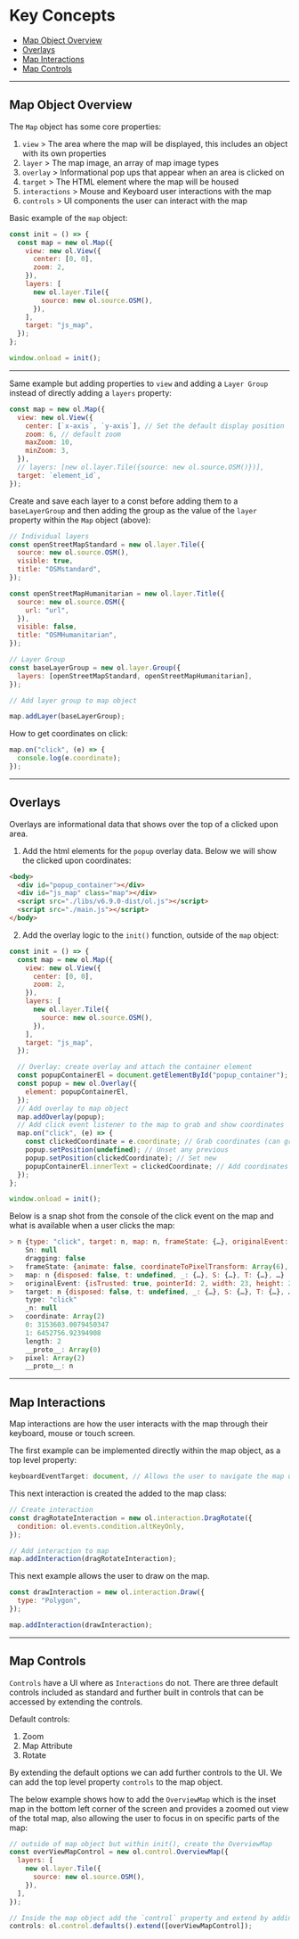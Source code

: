 # Key Concepts

- [Map Object Overview](#Map-Object-Overview)
- [Overlays](#Overlays)
- [Map Interactions](#Map-Interactions)
- [Map Controls](#Map-Controls)

---

## Map Object Overview

The `Map` object has some core properties:

1. `view` > The area where the map will be displayed, this includes an object with its own properties
2. `layer` > The map image, an array of map image types
3. `overlay` > Informational pop ups that appear when an area is clicked on
4. `target` > The HTML element where the map will be housed
5. `interactions` > Mouse and Keyboard user interactions with the map
6. `controls` > UI components the user can interact with the map

Basic example of the `map` object:

```js
const init = () => {
  const map = new ol.Map({
    view: new ol.View({
      center: [0, 0],
      zoom: 2,
    }),
    layers: [
      new ol.layer.Tile({
        source: new ol.source.OSM(),
      }),
    ],
    target: "js_map",
  });
};

window.onload = init();
```

---

Same example but adding properties to `view` and adding a `Layer Group` instead of directly adding a `layers` property:

```js
const map = new ol.Map({
  view: new ol.View({
    center: [`x-axis`, `y-axis`], // Set the default display position
    zoom: 6, // default zoom
    maxZoom: 10,
    minZoom: 3,
  }),
  // layers: [new ol.layer.Tile({source: new ol.source.OSM()})],
  target: `element_id`,
});
```

Create and save each layer to a const before adding them to a `baseLayerGroup` and then adding the group as the value of the `layer` property within the `Map` object (above):

```js
// Individual layers
const openStreetMapStandard = new ol.layer.Tile({
  source: new ol.source.OSM(),
  visible: true,
  title: "OSMstandard",
});

const openStreetMapHumanitarian = new ol.layer.Title({
  source: new ol.source.OSM({
    url: "url",
  }),
  visible: false,
  title: "OSMHumanitarian",
});

// Layer Group
const baseLayerGroup = new ol.layer.Group({
  layers: [openStreetMapStandard, openStreetMapHumanitarian],
});

// Add layer group to map object

map.addLayer(baseLayerGroup);
```

How to get coordinates on click:

```js
map.on("click", (e) => {
  console.log(e.coordinate);
});
```

---

## Overlays

Overlays are informational data that shows over the top of a clicked upon area.

1. Add the html elements for the `popup` overlay data. Below we will show the clicked upon coordinates:

```html
<body>
  <div id="popup_container"></div>
  <div id="js_map" class="map"></div>
  <script src="./libs/v6.9.0-dist/ol.js"></script>
  <script src="./main.js"></script>
</body>
```

2. Add the overlay logic to the `init()` function, outside of the `map` object:

```js
const init = () => {
  const map = new ol.Map({
    view: new ol.View({
      center: [0, 0],
      zoom: 2,
    }),
    layers: [
      new ol.layer.Tile({
        source: new ol.source.OSM(),
      }),
    ],
    target: "js_map",
  });

  // Overlay: create overlay and attach the container element
  const popupContainerEl = document.getElementById("popup_container");
  const popup = new ol.Overlay({
    element: popupContainerEl,
  });
  // Add overlay to map object
  map.addOverlay(popup);
  // Add click event listener to the map to grab and show coordinates
  map.on("click", (e) => {
    const clickedCoordinate = e.coordinate; // Grab coordinates (can grab individually)
    popup.setPosition(undefined); // Unset any previous
    popup.setPosition(clickedCoordinate); // Set new
    popupContainerEl.innerText = clickedCoordinate; // Add coordinates as text to html element
  });
};

window.onload = init();
```

Below is a snap shot from the console of the click event on the map and what is available when a user clicks the map:

```js
> n {type: "click", target: n, map: n, frameState: {…}, originalEvent: {…}, …}
    Sn: null
    dragging: false
>   frameState: {animate: false, coordinateToPixelTransform: Array(6), declutterTree: null, extent: Array(4), index: 20, …}
>   map: n {disposed: false, t: undefined, _: {…}, S: {…}, T: {…}, …}
>   originalEvent: {isTrusted: true, pointerId: 2, width: 23, height: 23, pressure: 1, …}
>   target: n {disposed: false, t: undefined, _: {…}, S: {…}, T: {…}, …}
    type: "click"
    _n: null
>   coordinate: Array(2)
    0: 3153603.0079450347
    1: 6452756.92394908
    length: 2
    __proto__: Array(0)
>   pixel: Array(2)
    __proto__: n

```

---

## Map Interactions

Map interactions are how the user interacts with the map through their keyboard, mouse or touch screen.

The first example can be implemented directly within the map object, as a top level property:

```js
keyboardEventTarget: document, // Allows the user to navigate the map using the keyboard

```

This next interaction is created the added to the map class:

```js
// Create interaction
const dragRotateInteraction = new ol.interaction.DragRotate({
  condition: ol.events.condition.altKeyOnly,
});

// Add interaction to map
map.addInteraction(dragRotateInteraction);
```

This next example allows the user to draw on the map.

```js
const drawInteraction = new ol.interaction.Draw({
  type: "Polygon",
});

map.addInteraction(drawInteraction);
```

---

## Map Controls

`Controls` have a UI where as `Interactions` do not. There are three default controls included as standard and further built in controls that can be accessed by extending the controls.

Default controls:

1. Zoom
2. Map Attribute
3. Rotate

By extending the default options we can add further controls to the UI. We can add the top level property `controls` to the map object.

The below example shows how to add the `OverviewMap` which is the inset map in the bottom left corner of the screen and provides a zoomed out view of the total map, also allowing the user to focus in on specific parts of the map:

```js
// outside of map object but within init(), create the OverviewMap
const overViewMapControl = new ol.control.OverviewMap({
  layers: [
    new ol.layer.Tile({
      source: new ol.source.OSM(),
    }),
  ],
});

// Inside the map object add the `control` property and extend by adding further controls within an array
controls: ol.control.defaults().extend([overViewMapControl]);
```
